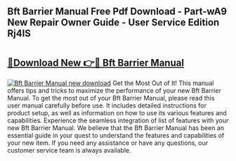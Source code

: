 ## Bft Barrier Manual Free Pdf Download - Part-wA9 New Repair Owner Guide - User Service Edition Rj4IS

# <h2><a href="http://bc16246.oget.top/?id=Bft+Barrier+Manual">🔗Download New 👉🔴 Bft Barrier Manual</a></h2>

[![Bft Barrier Manual new download](https://i.imgur.com/5g1atiW.png)](http://bc16246.oget.top/?id=Bft+Barrier+Manual)
Get the Most Out of It! This manual offers tips and tricks to maximize the performance of your new Bft Barrier Manual. To get the most out of your Bft Barrier Manual, please read this user manual carefully before use. It includes detailed instructions for product setup, as well as information on how to use its various features and capabilities. Experience the seamless integration of list of features with your new Bft Barrier Manual. We believe that the Bft Barrier Manual has been an essential guide in your quest to understand the features and capabilities of your new item. If you need any assistance or have any questions, our customer service team is always available.
